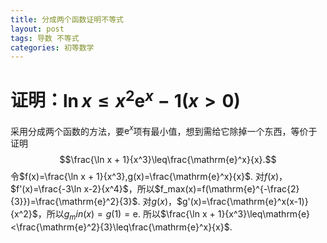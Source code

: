 ```yaml
---
title: 分成两个函数证明不等式
layout: post
tags: 导数 不等式
categories: 初等数学
---
```


# 证明：$\ln x\leq x^2\mathrm{e}^x-1(x>0)$
采用分成两个函数的方法，要$\mathrm{e}^x$项有最小值，想到需给它除掉一个东西，等价于证明$$\frac{\ln x + 1}{x^3}\leq\frac{\mathrm{e}^x}{x}.$$
令$f(x)=\frac{\ln x + 1}{x^3},g(x)=\frac{\mathrm{e}^x}{x}$.
对$f(x)$，$f'(x)=\frac{-3\ln x-2}{x^4}$，所以$f_max(x)=f(\mathrm{e}^{-\frac{2}{3}})=\frac{\mathrm{e}^2}{3}$.
对$g(x)$，$g'(x)=\frac{\mathrm{e}^x(x-1)}{x^2}$，所以$g_min(x)=g(1)=\mathrm{e}$.
所以$\frac{\ln x + 1}{x^3}\leq\mathrm{e}<\frac{\mathrm{e}^2}{3}\leq\frac{\mathrm{e}^x}{x}$.
